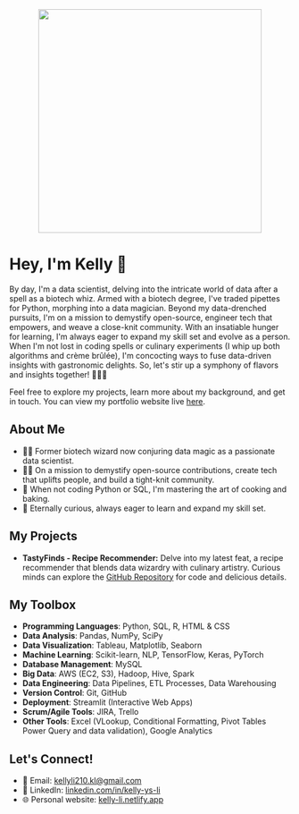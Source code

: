 <div id="header" align="center">
  <img src="https://thumbs.gfycat.com/GlisteningAggravatingJunebug-size_restricted.gif" width="400"/>
</div>

# Hey, I'm Kelly 👋
By day, I'm a data scientist, delving into the intricate world of data after a spell as a biotech whiz. Armed with a biotech degree, I've traded pipettes for Python, morphing into a data magician. Beyond my data-drenched pursuits, I'm on a mission to demystify open-source, engineer tech that empowers, and weave a close-knit community. With an insatiable hunger for learning, I'm always eager to expand my skill set and evolve as a person. When I'm not lost in coding spells or culinary experiments (I whip up both algorithms and crème brûlée), I'm concocting ways to fuse data-driven insights with gastronomic delights. So, let's stir up a symphony of flavors and insights together! 🚀🔮🍳

Feel free to explore my projects, learn more about my background, and get in touch. You can view my portfolio website live [here](https://kelly-li.netlify.app/).

## About Me
- 🧙‍♂️ Former biotech wizard now conjuring data magic as a passionate data scientist.
- 👨‍💻 On a mission to demystify open-source contributions, create tech that uplifts people, and build a tight-knit community.
- 🍴 When not coding Python or SQL, I'm mastering the art of cooking and baking.
- 🌱 Eternally curious, always eager to learn and expand my skill set.

## My Projects

- **TastyFinds - Recipe Recommender:** Delve into my latest feat, a recipe recommender that blends data wizardry with culinary artistry. Curious minds can explore the [GitHub Repository](https://github.com/kli210/recipe_recommender_capstone) for code and delicious details.

## My Toolbox
- **Programming Languages**: Python, SQL, R, HTML & CSS
- **Data Analysis**: Pandas, NumPy, SciPy
- **Data Visualization**: Tableau, Matplotlib, Seaborn
- **Machine Learning**: Scikit-learn, NLP, TensorFlow, Keras, PyTorch
- **Database Management**: MySQL
- **Big Data**: AWS (EC2, S3), Hadoop, Hive, Spark
- **Data Engineering**: Data Pipelines, ETL Processes, Data Warehousing
- **Version Control**: Git, GitHub
- **Deployment**: Streamlit (Interactive Web Apps)
- **Scrum/Agile Tools**: JIRA, Trello
- **Other Tools**: Excel (VLookup, Conditional Formatting, Pivot Tables Power Query and data validation), Google Analytics

## Let's Connect!
- 📧 Email: [kellyli210.kl@gmail.com](mailto:kellyli210.kl@gmail.com)
- 🔗 LinkedIn: [linkedin.com/in/kelly-ys-li](https://www.linkedin.com/in/kli210/)
- 🌐 Personal website: [kelly-li.netlify.app](https://kelly-li.netlify.app/)
